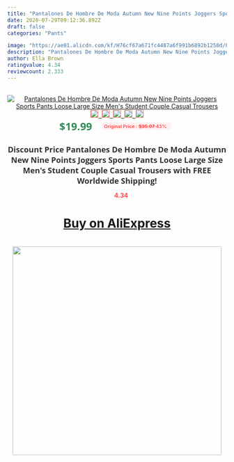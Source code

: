 ```yaml
---
title: "Pantalones De Hombre De Moda Autumn New Nine Points Joggers Sports Pants Loose Large Size Men's Student Couple Casual Trousers"
date: 2020-07-29T09:12:36.892Z
draft: false
categories: "Pants"

image: "https://ae01.alicdn.com/kf/H76cf67a671fc4487a6f991b6892b1258d/Pantalones-De-Hombre-De-Moda-Autumn-New-Nine-Points-Joggers-Sports-Pants-Loose-Large-Size-Men.jpg"
description: "Pantalones De Hombre De Moda Autumn New Nine Points Joggers Sports Pants Loose Large Size Men's Student Couple Casual Trousers"
author: Ella Brown
ratingvalue: 4.34
reviewcount: 2.333
---
```

<br>
<div style="text-align: center;">
<a href="https://s.click.aliexpress.com/e/_ANJn7B" target="_blank" rel="nofollow noopener noreferrer"><img alt="Pantalones De Hombre De Moda Autumn New Nine Points Joggers Sports Pants Loose Large Size Men's Student Couple Casual Trousers" class="magnifier-image" src="https://ae01.alicdn.com/kf/H76cf67a671fc4487a6f991b6892b1258d/Pantalones-De-Hombre-De-Moda-Autumn-New-Nine-Points-Joggers-Sports-Pants-Loose-Large-Size-Men.jpg_640x640.jpg">
<br>
<img style="border:1px solid salmon" src="https://ae01.alicdn.com/kf/H76cf67a671fc4487a6f991b6892b1258d/Pantalones-De-Hombre-De-Moda-Autumn-New-Nine-Points-Joggers-Sports-Pants-Loose-Large-Size-Men.jpg_120x120.jpg">&nbsp;&nbsp;<img style="border:1px solid salmon" src="https://ae01.alicdn.com/kf/H71532fcfc11d46b89cb7d740b3bf00b87/Pantalones-De-Hombre-De-Moda-Autumn-New-Nine-Points-Joggers-Sports-Pants-Loose-Large-Size-Men.jpg_120x120.jpg">&nbsp;&nbsp;<img style="border:1px solid salmon" src="https://ae01.alicdn.com/kf/H381027a2ac104627af6ad761f6c43b908/Pantalones-De-Hombre-De-Moda-Autumn-New-Nine-Points-Joggers-Sports-Pants-Loose-Large-Size-Men.jpg_120x120.jpg">&nbsp;&nbsp;<img style="border:1px solid salmon" src="https://ae01.alicdn.com/kf/H4c90227e2afd40c0890ce94c46038a6aJ/Pantalones-De-Hombre-De-Moda-Autumn-New-Nine-Points-Joggers-Sports-Pants-Loose-Large-Size-Men.jpg_120x120.jpg">&nbsp;&nbsp;<img style="border:1px solid salmon" src="https://ae01.alicdn.com/kf/H12a7193e7d0f4feea902578734059df57/Pantalones-De-Hombre-De-Moda-Autumn-New-Nine-Points-Joggers-Sports-Pants-Loose-Large-Size-Men.jpg_120x120.jpg"></a></div><br0>
<div style="text-align: center;"><span style="background-color: white; border: 0px; box-sizing: border-box; color: seagreen; display: inline-block; font-family: &quot;open sans&quot; , &quot;arial&quot; , &quot;helvetica&quot; , sans-serif , &quot;heiti&quot;; font-size: 24px; font-stretch: inherit; font-weight: 700; line-height: inherit; margin: 0px 10px 0px 0px; padding: 0px; vertical-align: middle;">$19.99 </span>
<span style="background: rgb(255 , 241 , 241); border-radius: 3px; border: 0px; box-sizing: border-box; color: #ff4747; display: inline-block; font-family: inherit; font-size: 12px; font-stretch: inherit; font-style: inherit; font-variant: inherit; font-weight: 600; line-height: inherit; margin: 0px; padding: 2px 5px; transform: scale(0.9); vertical-align: middle;">Original Price : <b style="text-decoration: line-through;">$35.07 </b> 43%&nbsp;&nbsp;</span></div>
<h1 style="color: #333333; display: inline-block; font-family: &quot;open sans&quot; , &quot;arial&quot; , &quot;helvetica&quot; , sans-serif , &quot;heiti&quot;; font-size: 18px; font-stretch: inherit; font-weight: 700; text-align: center;">Discount Price Pantalones De Hombre De Moda Autumn New Nine Points Joggers Sports Pants Loose Large Size Men's Student Couple Casual Trousers with FREE Worldwide Shipping!</h1>
<div style="color: #ff4747; text-align: center;">
<img src="https://4.bp.blogspot.com/-M0ZcTcb-5uY/XleCXlxnR4I/AAAAAAAAAEc/OrjgMkXV1oMQFaCRZj5HQwOCBcu3w1FegCPcBGAYYCw/s1600/star.png" style="height: 15px;">&nbsp;<b>4.34</b></div>
<div class="button_cont" align="center"><a class="buynow_a" href="https://s.click.aliexpress.com/e/_ANJn7B" target="_blank" rel="nofollow noopener noreferrer"><H1>Buy on AliExpress</H1></a></div><br>
<div class="separator" style="clear: both; text-align: center;">
<img src="https://lh3.googleusercontent.com/-pTy5HemUv9M/XlePHvY0dAI/AAAAAAAAAE4/0nX5iRUoIWY8eMW9Dpxeirr157OZliDIgCLcBGAsYHQ/s1600/badge.gif" width="480">
</div>
